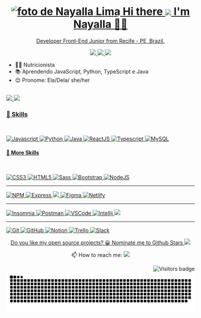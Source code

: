 <h1 align='center' > <a href="https://www.linkedin.com/in/nayalla-lima/">
 <img style="border-radius:20%" style="margin:1rem" src="https://media-exp1.licdn.com/dms/image/C4E03AQF2CoYQ5p5hLg/profile-displayphoto-shrink_200_200/0/1609244458047?e=1633564800&v=beta&t=VffycWydc2byjIBsZ-CeUtrisTxiE7JXek3PgBbwbSM" width="150px"; alt="foto de Nayalla Lima"/> Hi there <img src="https://media.giphy.com/media/hvRJCLFzcasrR4ia7z/giphy.gif"  width="25px"> I'm Nayalla 👩‍💻 </h1>

<p align='center'> Developer Front-End Junior from Recife - PE, Brazil.
<p align='center'> 

<a href="https://www.linkedin.com/in/nayalla-lima/">
    <img src="https://img.shields.io/badge/linkedin-%230077B5.svg?&style=for-the-badge&logo=linkedin&logoColor=white" />
</a>

<a href="https://instagram.com/nayallam_lima">
    <img src="https://img.shields.io/badge/instagram-%23E4405F.svg?&style=for-the-badge&logo=instagram&logoColor=white" />        
</a>
<a href="https://discord.gg/KH6kf52H" target="_blank"><img src="https://img.shields.io/badge/Discord-7289DA?style=for-the-badge&logo=discord&logoColor=white" target="_blank"></a>
</p>

- 👩‍⚕️ Nutricionista <br>
- 📚 Aprendendo JavaScript, Python, TypeScript e Java <br>
- 😊 Pronome: Ela/Dela/ she/her


<br>

<div>
  <a href="https://github-readme-stats.vercel.app/api?username=nayallalima&show_icons=true&theme=radical">
  <img height="150em" src="https://github-readme-stats.vercel.app/api?username=nayallalima&show_icons=true&theme=radical"/>
  <img height="150em" src="https://github-readme-stats.vercel.app/api/top-langs/?username=nayallalima&theme=radical&layout=compact"/>
</div>


### 💼 Skills
<br>

![Javascript](https://img.shields.io/badge/-JavaScript-F7DF1E?style=flat&logo=javascript&logoColor=white)
![Python](https://img.shields.io/badge/-Python-3776AB?style=flat&logo=python&logoColor=white)
![Java](https://img.shields.io/badge/-Java-007396?style=flat&logo=java&logoColor=white)
![ReactJS](https://img.shields.io/badge/-ReactJS-51CBF2?style=flat&logo=react&logoColor=white)
![Typescript](https://img.shields.io/badge/-TypeScript-3178C6?style=flat&logo=typescript&logoColor=white)
![MySQL](https://img.shields.io/badge/-MySQL-4479A1?style=flat&logo=mysql&logoColor=white)


#### 💈 More Skills
<br>

![CSS3](https://img.shields.io/badge/-1572B6?style=flat&logo=css3)
![HTML5](https://img.shields.io/badge/-E34F26?style=flat&logo=html5&logoColor=white)
![Sass](https://img.shields.io/badge/-CC6699?style=flat&logo=sass&logoColor=white)
![Bootstrap](https://img.shields.io/badge/-7952B3?style=flat&logo=bootstrap&logoColor=white)
![NodeJS](http://img.shields.io/badge/-339933?style=flat&logo=node.js&logoColor=white)

<hr>

![NPM](https://img.shields.io/badge/-CB3837?style=flat&logo=npm&logoColor=white)
![Express](http://img.shields.io/badge/-black?style=flat&logo=express&logoColor=white)
<img src="https://cdn.icon-icons.com/icons2/2107/PNG/512/file_type_maven_icon_130397.png"  width="25px">
![Figma](https://img.shields.io/badge/-F24E1E?style=flat&logo=figma&logoColor=white)
![Netlify](https://img.shields.io/badge/-00C7B7?style=flat&logo=Netlify&logoColor=white)
<hr>

![Insomnia](https://img.shields.io/badge/-5849BE?style=flat&logo=insomnia&logoColor=white)
![Postman](https://img.shields.io/badge/-FF6C37?style=flat&logo=postman&logoColor=white)
![VSCode](https://img.shields.io/badge/-007ACC?style=flat&logo=visual-studio-code&logoColor=white)
![Intellij](https://img.shields.io/badge/-000000?style=flat&logo=intellij-idea&logoColor=white)
<img src="https://res.cloudinary.com/canonical/image/fetch/f_auto,q_auto,fl_sanitize,w_60,h_60/https://dashboard.snapcraft.io/site_media/appmedia/2020/03/512x512_4JGJ8f7.png"  width="23px">

<hr>

![Git](https://img.shields.io/badge/-F05032?style=flat&logo=git&logoColor=white)
![GitHub](https://img.shields.io/badge/-181717?style=flat&logo=github&logoColor=white)
![Notion](https://img.shields.io/badge/-black?style=flat&logo=notion&logoColor=white)
![Trello](https://img.shields.io/badge/-0079BF?style=flat&logo=trello&logoColor=white)
![Slack](https://img.shields.io/badge/-4A154B?style=flat&logo=slack&logoColor=white)


<p align='center'>
  Do you like my open source projects? 😀 <a href='https://stars.github.com/nominate/'>Nominate me to Github Stars  <img src="https://www.imagensanimadas.com/data/media/280/estrela-imagem-animada-0103.gif"  width="25px"></a>
</p>

<p align='center'>
  📫 How to reach me: 
  <a href="mailto:nayallaml@gmail.com">
    <img src="https://img.shields.io/badge/-Nayalla Lima -c14438?style=flat-square&logo=Gmail&logoColor=white&link=mailto:nayallaml@gmail.com" />        
</a>
</p>

<a href="https://badges.pufler.dev">
    <img align="right" src="https://badges.pufler.dev/visits/nayallalima/nayallalima?color=purple" alt="Visitors badge" />
</a>

![Snake animation](https://github.com/Platane/snk/raw/output/github-contribution-grid-snake.svg)